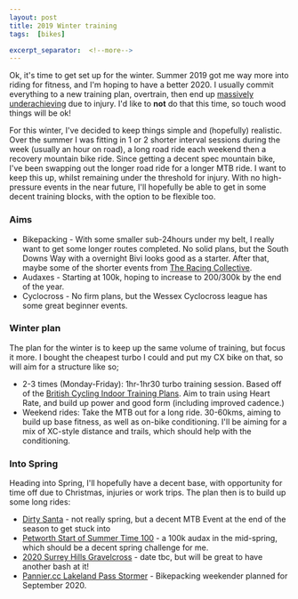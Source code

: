 ```yaml
---
layout: post
title: 2019 Winter training
tags:  [bikes]

excerpt_separator:  <!--more-->
---
```

Ok, it's time to get set up for the winter. Summer 2019 got me way more into riding for fitness, and I'm hoping to have a better 2020. I usually commit everything to a new training plan, overtrain, then end up [massively underachieving](https://tomsherlock.info/2018/02/01/strava-dash.html) due to injury. I'd like to __not__ do that this time, so touch wood things will be ok!

For this winter, I've decided to keep things simple and (hopefully) realistic. Over the summer I was fitting in 1 or 2 shorter interval sessions during the week (usually an hour on road), a long road ride each weekend then a recovery mountain bike ride. Since getting a decent spec mountain bike, I've been swapping out the longer road ride for a longer MTB ride. I want to keep this up, whilst remaining under the threshold for injury. With no high-pressure events in the near future, I'll hopefully be able to get in some decent training blocks, with the option to be flexible too.

### Aims
- Bikepacking - With some smaller sub-24hours under my belt, I really want to get some longer routes completed. No solid plans, but the South Downs Way with a overnight Bivi looks good as a starter. After that, maybe some of the shorter events from [The Racing Collective](https://www.theracingcollective.com/).
- Audaxes - Starting at 100k, hoping to increase to 200/300k by the end of the year.
- Cyclocross - No firm plans, but the Wessex Cyclocross league has some great beginner events.

### Winter plan
The plan for the winter is to keep up the same volume of training, but focus it more. I bought the cheapest turbo I could and put my CX bike on that, so will aim for a structure like so;

- 2-3 times (Monday-Friday): 1hr-1hr30 turbo training session. Based off of the [British Cycling Indoor Training Plans](https://www.britishcycling.org.uk/knowledge/training-plans/supporting-documents/article/izn20140529-Indoor-Training-Sessions-0). Aim to train using Heart Rate, and build up power and good form (including improved cadence.)
- Weekend rides: Take the MTB out for a long ride. 30-60kms, aiming to build up base fitness, as well as on-bike conditioning. I'll be aiming for a mix of XC-style distance and trails, which should help with the conditioning.

### Into Spring
Heading into Spring, I'll hopefully have a decent base, with opportunity for time off due to Christmas, injuries or work trips. The plan then is to build up some long rides:

- [Dirty Santa](https://www.trailbreak.co.uk/dirty-santa-xmas-trail-ride/) - not really spring, but a decent MTB Event at the end of the season to get stuck into
- [Petworth Start of Summer Time 100](https://www.audax.uk/event-details?eventId=8142) - a 100k audax in the mid-spring, which should be a decent spring challenge for me.
- [2020 Surrey Hills Gravelcross](https://www.cxsportive.com/events/) - date tbc, but will be great to have another bash at it!
- [Pannier.cc Lakeland Pass Stormer](https://www.pannier.cc/product/lakeland-pass-storming-bikepacking-tour/) - Bikepacking weekender planned for September 2020.
